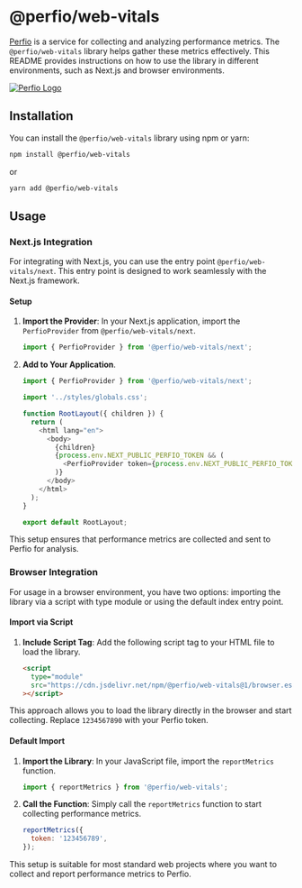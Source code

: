 # @perfio/web-vitals

[Perfio](https://perfio.dev) is a service for collecting and analyzing performance metrics. The
`@perfio/web-vitals` library helps gather these metrics effectively. This README provides
instructions on how to use the library in different environments, such as Next.js and browser
environments.

[![Perfio Logo](https://perfio.dev/logo.png)](https://perfio.dev)

## Installation

You can install the `@perfio/web-vitals` library using npm or yarn:

```bash
npm install @perfio/web-vitals
```

or

```bash
yarn add @perfio/web-vitals
```

## Usage

### Next.js Integration

For integrating with Next.js, you can use the entry point `@perfio/web-vitals/next`. This entry
point is designed to work seamlessly with the Next.js framework.

#### Setup

1. **Import the Provider**: In your Next.js application, import the `PerfioProvider` from
   `@perfio/web-vitals/next`.

   ```javascript
   import { PerfioProvider } from '@perfio/web-vitals/next';
   ```

2. **Add to Your Application**.

   ```javascript
   import { PerfioProvider } from '@perfio/web-vitals/next';

   import '../styles/globals.css';

   function RootLayout({ children }) {
     return (
       <html lang="en">
         <body>
           {children}
           {process.env.NEXT_PUBLIC_PERFIO_TOKEN && (
             <PerfioProvider token={process.env.NEXT_PUBLIC_PERFIO_TOKEN} />
           )}
         </body>
       </html>
     );
   }

   export default RootLayout;
   ```

This setup ensures that performance metrics are collected and sent to Perfio for analysis.

### Browser Integration

For usage in a browser environment, you have two options: importing the library via a script with
type module or using the default index entry point.

#### Import via Script

1. **Include Script Tag**: Add the following script tag to your HTML file to load the library.

   ```html
   <script
     type="module"
     src="https://cdn.jsdelivr.net/npm/@perfio/web-vitals@1/browser.esm.js?token=1234567890"
   ></script>
   ```

This approach allows you to load the library directly in the browser and start collecting. Replace
`1234567890` with your Perfio token.

#### Default Import

1. **Import the Library**: In your JavaScript file, import the `reportMetrics` function.

   ```javascript
   import { reportMetrics } from '@perfio/web-vitals';
   ```

2. **Call the Function**: Simply call the `reportMetrics` function to start collecting performance
   metrics.

   ```javascript
   reportMetrics({
     token: '123456789',
   });
   ```

This setup is suitable for most standard web projects where you want to collect and report
performance metrics to Perfio.
